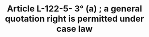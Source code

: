 ---
title: "Article L-122-5- 3° (a) ; a general quotation right is permitted under case law "
draft: false
exceptions:
- info53d
memberstates:
- FR
score: 3
compensation:
- 
remarks: |
 


link: ""
---